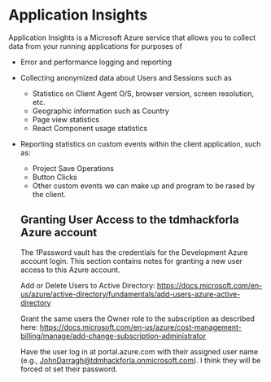 # Application Insights

Application Insights is a Microsoft Azure service that allows
you to collect data from your running applications for purposes
of

- Error and performance logging and reporting
- Collecting anonymized data about Users and Sessions such as
  - Statistics on Client Agent O/S, browser version, screen resolution, etc.
  - Geographic information such as Country
  - Page view statistics
  - React Component usage statistics
- Reporting statistics on custom events within
  the client application, such as:

  - Project Save Operations
  - Button Clicks
  - Other custom events we can make up and
    program to be rased by the client.

  ## Granting User Access to the tdmhackforla Azure account

  The 1Password vault has the credentials for
  the Development Azure account login. This section contains notes for granting a new
  user access to this Azure account.

  Add or Delete Users to Active Directory:
  https://docs.microsoft.com/en-us/azure/active-directory/fundamentals/add-users-azure-active-directory

  Grant the same users the Owner role to the
  subscription as described here:
  https://docs.microsoft.com/en-us/azure/cost-management-billing/manage/add-change-subscription-administrator

  Have the user log in at portal.azure.com
  with their assigned user name (e.g., JohnDarragh@tdmhackforla.onmicrosoft.com). I think they will be forced ot set their password.
